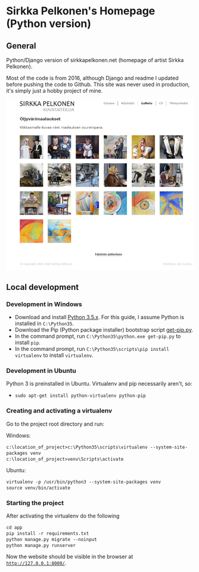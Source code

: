 Sirkka Pelkonen's Homepage (Python version)
===========================================

General
-------

Python/Django version of sirkkapelkonen.net (homepage of artist Sirkka Pelkonen). 

Most of the code is from 2016, although Django and readme I updated before pushing the code to Github. 
This site was never used in production, it's simply just a hobby project of mine. 

![Image of sirkkapelkonen.net](https://raw.githubusercontent.com/anttiranta/sirkkapelkonen.net/master/screenshots/sirkkap_galleria.jpg)


Local development
-----------------

### Development in Windows

* Download and install [Python
  3.5.x](https://www.python.org/ftp/python/3.5.3/python-3.5.3.exe).  For this
  guide, I assume Python is installed in `C:\Python35`.
* Download the Pip (Python package installer) bootstrap script
  [get-pip.py](https://bootstrap.pypa.io/get-pip.py).
* In the command prompt, run `C:\Python35\python.exe get-pip.py` to install
  `pip`.
* In the command prompt, run `C:\Python35\scripts\pip install virtualenv` to
  install `virtualenv`.

### Development in Ubuntu

Python 3 is preinstalled in Ubuntu. Virtualenv and pip necessarily aren't, so:

* `sudo apt-get install python-virtualenv python-pip`

### Creating and activating a virtualenv

Go to the project root directory and run:

Windows:

```
c:\location_of_project>c:\Python35\scripts\virtualenv --system-site-packages venv
c:\location_of_project>venv\Scripts\activate
```

Ubuntu:

```
virtualenv -p /usr/bin/python3 --system-site-packages venv
source venv/bin/activate
```

### Starting the project

After activating the virtualenv do the following

```
cd app
pip install -r requirements.txt
python manage.py migrate --noinput
python manage.py runserver
```

Now the website should be visible in the browser at
[`http://127.0.0.1:8000/`](http://127.0.0.1:8000/).
